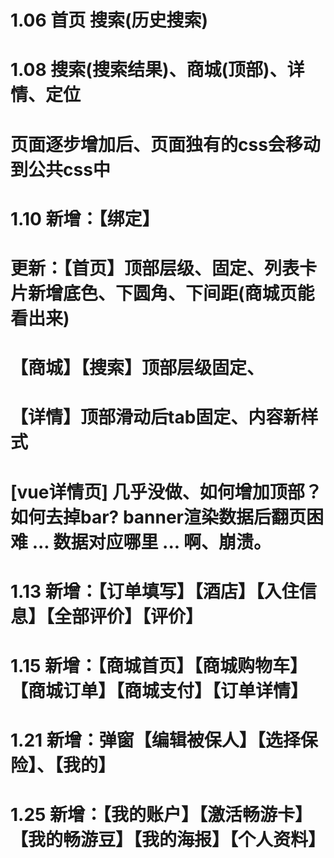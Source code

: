 # 1.06 首页 搜索(历史搜索)
# 1.08 搜索(搜索结果)、商城(顶部)、详情、定位
#      页面逐步增加后、页面独有的css会移动到公共css中
# 1.10 新增：【绑定】
#      更新：【首页】顶部层级、固定、列表卡片新增底色、下圆角、下间距(商城页能看出来)
#           【商城】【搜索】顶部层级固定、
#           【详情】顶部滑动后tab固定、内容新样式



# [vue详情页] 几乎没做、如何增加顶部？如何去掉bar? banner渲染数据后翻页困难 ... 数据对应哪里 ... 啊、崩溃。


# 1.13 新增：【订单填写】【酒店】【入住信息】【全部评价】【评价】
# 1.15 新增：【商城首页】【商城购物车】【商城订单】【商城支付】【订单详情】
# 1.21 新增：弹窗【编辑被保人】【选择保险】、【我的】
# 1.25 新增：【我的账户】【激活畅游卡】【我的畅游豆】【我的海报】【个人资料】